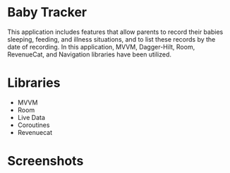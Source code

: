 # Baby Tracker

This application includes features that allow parents to record their babies sleeping, feeding, and illness situations, and to list these records by the date of recording.
In this application, MVVM, Dagger-Hilt, Room, RevenueCat, and Navigation libraries have been utilized.

# Libraries

- MVVM
- Room
- Live Data
- Coroutines
- Revenuecat

# Screenshots

